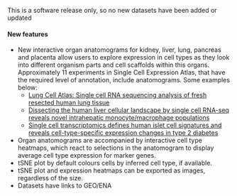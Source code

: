 This is a software release only, so no new datasets have been added or updated

#### New features
- New interactive organ anatomograms for kidney, liver, lung, pancreas and placenta allow users to explore expression in cell types as they look into different organism parts and cell scaffolds within this organs. Approximately 11 experiments in Single Cell Expression Atlas, that have the required level of annotation, include anatomograms. Some examples below:
  - [Lung Cell Atlas: Single cell RNA sequencing analysis of fresh resected human lung tissue](https://www.ebi.ac.uk/gxa/sc/experiments/E-GEOD-130148/results/anatomogram)
  - [Dissecting the human liver cellular landscape by single cell RNA-seq reveals novel intrahepatic monocyte/macrophage populations](https://www.ebi.ac.uk/gxa/sc/experiments/E-HCAD-9/results/anatomogram)
  - [Single cell transcriptomics defines human islet cell signatures and reveals cell-type-specific expression changes in type 2 diabetes](http://wp-p2m-8e:8080/gxa/sc/experiments/E-ENAD-27/results/anatomogram)
- Organ anatomograms are accompanied by interactive cell type heatmaps, which react to selections in the anatomogram to display average cell type expression for marker genes.
- tSNE plot by default colours cells by inferred cell type, if available.
- tSNE plot and expression heatmaps can be exported as images, regardless of the size.
- Datasets have links to GEO/ENA


